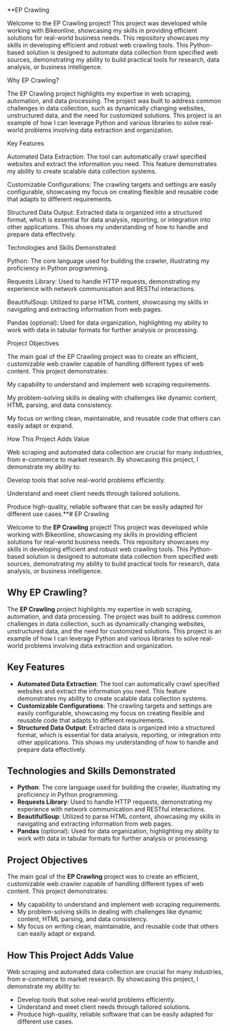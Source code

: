 **EP Crawling

Welcome to the EP Crawling project! This project was developed while working with Bikeonline, showcasing my skills in providing efficient solutions for real-world business needs. This repository showcases my skills in developing efficient and robust web crawling tools. This Python-based solution is designed to automate data collection from specified web sources, demonstrating my ability to build practical tools for research, data analysis, or business intelligence.

Why EP Crawling?

The EP Crawling project highlights my expertise in web scraping, automation, and data processing. The project was built to address common challenges in data collection, such as dynamically changing websites, unstructured data, and the need for customized solutions. This project is an example of how I can leverage Python and various libraries to solve real-world problems involving data extraction and organization.

Key Features

Automated Data Extraction: The tool can automatically crawl specified websites and extract the information you need. This feature demonstrates my ability to create scalable data collection systems.

Customizable Configurations: The crawling targets and settings are easily configurable, showcasing my focus on creating flexible and reusable code that adapts to different requirements.

Structured Data Output: Extracted data is organized into a structured format, which is essential for data analysis, reporting, or integration into other applications. This shows my understanding of how to handle and prepare data effectively.

Technologies and Skills Demonstrated

Python: The core language used for building the crawler, illustrating my proficiency in Python programming.

Requests Library: Used to handle HTTP requests, demonstrating my experience with network communication and RESTful interactions.

BeautifulSoup: Utilized to parse HTML content, showcasing my skills in navigating and extracting information from web pages.

Pandas (optional): Used for data organization, highlighting my ability to work with data in tabular formats for further analysis or processing.

Project Objectives

The main goal of the EP Crawling project was to create an efficient, customizable web crawler capable of handling different types of web content. This project demonstrates:

My capability to understand and implement web scraping requirements.

My problem-solving skills in dealing with challenges like dynamic content, HTML parsing, and data consistency.

My focus on writing clean, maintainable, and reusable code that others can easily adapt or expand.

How This Project Adds Value

Web scraping and automated data collection are crucial for many industries, from e-commerce to market research. By showcasing this project, I demonstrate my ability to:

Develop tools that solve real-world problems efficiently.

Understand and meet client needs through tailored solutions.

Produce high-quality, reliable software that can be easily adapted for different use cases.**# EP Crawling

Welcome to the **EP Crawling** project! This project was developed while working with Bikeonline, showcasing my skills in providing efficient solutions for real-world business needs. This repository showcases my skills in developing efficient and robust web crawling tools. This Python-based solution is designed to automate data collection from specified web sources, demonstrating my ability to build practical tools for research, data analysis, or business intelligence.

## Why EP Crawling?
The **EP Crawling** project highlights my expertise in web scraping, automation, and data processing. The project was built to address common challenges in data collection, such as dynamically changing websites, unstructured data, and the need for customized solutions. This project is an example of how I can leverage Python and various libraries to solve real-world problems involving data extraction and organization.

## Key Features
- **Automated Data Extraction**: The tool can automatically crawl specified websites and extract the information you need. This feature demonstrates my ability to create scalable data collection systems.
- **Customizable Configurations**: The crawling targets and settings are easily configurable, showcasing my focus on creating flexible and reusable code that adapts to different requirements.
- **Structured Data Output**: Extracted data is organized into a structured format, which is essential for data analysis, reporting, or integration into other applications. This shows my understanding of how to handle and prepare data effectively.

## Technologies and Skills Demonstrated
- **Python**: The core language used for building the crawler, illustrating my proficiency in Python programming.
- **Requests Library**: Used to handle HTTP requests, demonstrating my experience with network communication and RESTful interactions.
- **BeautifulSoup**: Utilized to parse HTML content, showcasing my skills in navigating and extracting information from web pages.
- **Pandas** (optional): Used for data organization, highlighting my ability to work with data in tabular formats for further analysis or processing.

## Project Objectives
The main goal of the **EP Crawling** project was to create an efficient, customizable web crawler capable of handling different types of web content. This project demonstrates:
- My capability to understand and implement web scraping requirements.
- My problem-solving skills in dealing with challenges like dynamic content, HTML parsing, and data consistency.
- My focus on writing clean, maintainable, and reusable code that others can easily adapt or expand.

## How This Project Adds Value
Web scraping and automated data collection are crucial for many industries, from e-commerce to market research. By showcasing this project, I demonstrate my ability to:
- Develop tools that solve real-world problems efficiently.
- Understand and meet client needs through tailored solutions.
- Produce high-quality, reliable software that can be easily adapted for different use cases.
